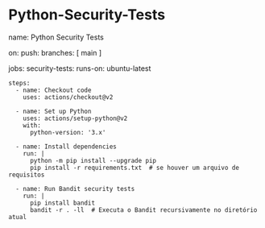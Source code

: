 # Python-Security-Tests
name: Python Security Tests

on:
  push:
    branches: [ main ]

jobs:
  security-tests:
    runs-on: ubuntu-latest
    
    steps:
      - name: Checkout code
        uses: actions/checkout@v2

      - name: Set up Python
        uses: actions/setup-python@v2
        with:
          python-version: '3.x'

      - name: Install dependencies
        run: |
          python -m pip install --upgrade pip
          pip install -r requirements.txt  # se houver um arquivo de requisitos

      - name: Run Bandit security tests
        run: |
          pip install bandit
          bandit -r . -ll  # Executa o Bandit recursivamente no diretório atual
